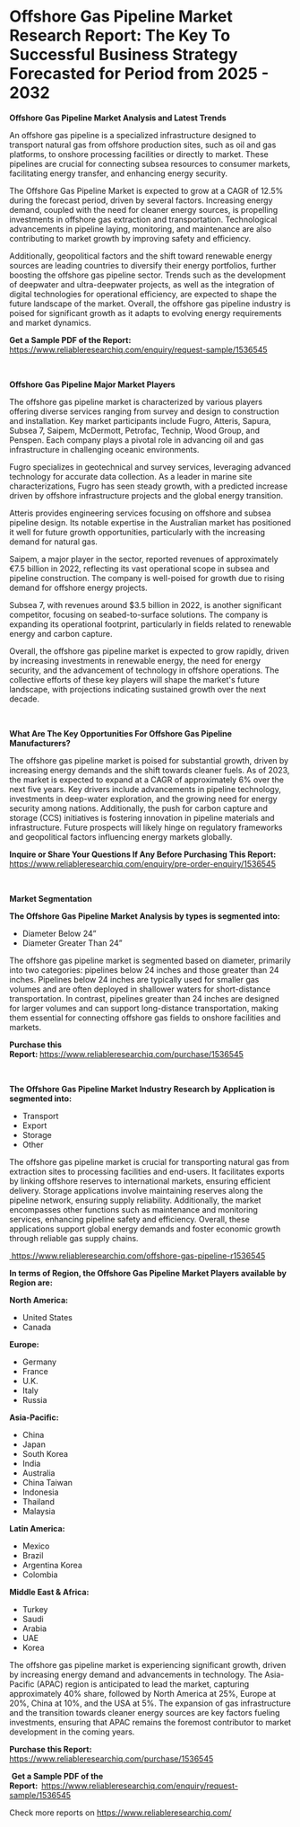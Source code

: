 <p><h1>Offshore Gas Pipeline Market Research Report: The Key To Successful Business Strategy Forecasted for Period from 2025 - 2032</h1></p><p><strong>Offshore Gas Pipeline Market Analysis and Latest Trends</strong></p>
<p><p>An offshore gas pipeline is a specialized infrastructure designed to transport natural gas from offshore production sites, such as oil and gas platforms, to onshore processing facilities or directly to market. These pipelines are crucial for connecting subsea resources to consumer markets, facilitating energy transfer, and enhancing energy security.</p><p>The Offshore Gas Pipeline Market is expected to grow at a CAGR of 12.5% during the forecast period, driven by several factors. Increasing energy demand, coupled with the need for cleaner energy sources, is propelling investments in offshore gas extraction and transportation. Technological advancements in pipeline laying, monitoring, and maintenance are also contributing to market growth by improving safety and efficiency. </p><p>Additionally, geopolitical factors and the shift toward renewable energy sources are leading countries to diversify their energy portfolios, further boosting the offshore gas pipeline sector. Trends such as the development of deepwater and ultra-deepwater projects, as well as the integration of digital technologies for operational efficiency, are expected to shape the future landscape of the market. Overall, the offshore gas pipeline industry is poised for significant growth as it adapts to evolving energy requirements and market dynamics.</p></p>
<p><strong>Get a Sample PDF of the Report:&nbsp;</strong> <a href="https://www.reliableresearchiq.com/enquiry/request-sample/1536545?utm_campaign=3441&utm_medium=2&utm_source=Github&utm_content=ia&utm_term=02042025&utm_id=offshore-gas-pipeline">https://www.reliableresearchiq.com/enquiry/request-sample/1536545</a></p>
<p>&nbsp;</p>
<p><strong>Offshore Gas Pipeline Major Market Players</strong></p>
<p><p>The offshore gas pipeline market is characterized by various players offering diverse services ranging from survey and design to construction and installation. Key market participants include Fugro, Atteris, Sapura, Subsea 7, Saipem, McDermott, Petrofac, Technip, Wood Group, and Penspen. Each company plays a pivotal role in advancing oil and gas infrastructure in challenging oceanic environments.</p><p>Fugro specializes in geotechnical and survey services, leveraging advanced technology for accurate data collection. As a leader in marine site characterizations, Fugro has seen steady growth, with a predicted increase driven by offshore infrastructure projects and the global energy transition.</p><p>Atteris provides engineering services focusing on offshore and subsea pipeline design. Its notable expertise in the Australian market has positioned it well for future growth opportunities, particularly with the increasing demand for natural gas.</p><p>Saipem, a major player in the sector, reported revenues of approximately €7.5 billion in 2022, reflecting its vast operational scope in subsea and pipeline construction. The company is well-poised for growth due to rising demand for offshore energy projects.</p><p>Subsea 7, with revenues around $3.5 billion in 2022, is another significant competitor, focusing on seabed-to-surface solutions. The company is expanding its operational footprint, particularly in fields related to renewable energy and carbon capture.</p><p>Overall, the offshore gas pipeline market is expected to grow rapidly, driven by increasing investments in renewable energy, the need for energy security, and the advancement of technology in offshore operations. The collective efforts of these key players will shape the market's future landscape, with projections indicating sustained growth over the next decade.</p></p>
<p>&nbsp;</p>
<p><strong>What Are The Key Opportunities For Offshore Gas Pipeline Manufacturers?</strong></p>
<p><p>The offshore gas pipeline market is poised for substantial growth, driven by increasing energy demands and the shift towards cleaner fuels. As of 2023, the market is expected to expand at a CAGR of approximately 6% over the next five years. Key drivers include advancements in pipeline technology, investments in deep-water exploration, and the growing need for energy security among nations. Additionally, the push for carbon capture and storage (CCS) initiatives is fostering innovation in pipeline materials and infrastructure. Future prospects will likely hinge on regulatory frameworks and geopolitical factors influencing energy markets globally.</p></p>
<p><strong>Inquire or Share Your Questions If Any Before Purchasing This Report:</strong> <a href="https://www.reliableresearchiq.com/enquiry/pre-order-enquiry/1536545?utm_campaign=3441&utm_medium=2&utm_source=Github&utm_content=ia&utm_term=02042025&utm_id=offshore-gas-pipeline">https://www.reliableresearchiq.com/enquiry/pre-order-enquiry/1536545</a></p>
<p>&nbsp;</p>
<p><strong>Market Segmentation</strong></p>
<p><strong>The Offshore Gas Pipeline Market Analysis by types is segmented into:</strong></p>
<p><ul><li>Diameter Below 24”</li><li>Diameter Greater Than 24”</li></ul></p>
<p><p>The offshore gas pipeline market is segmented based on diameter, primarily into two categories: pipelines below 24 inches and those greater than 24 inches. Pipelines below 24 inches are typically used for smaller gas volumes and are often deployed in shallower waters for short-distance transportation. In contrast, pipelines greater than 24 inches are designed for larger volumes and can support long-distance transportation, making them essential for connecting offshore gas fields to onshore facilities and markets.</p></p>
<p><strong>Purchase this Report:&nbsp;</strong><a href="https://www.reliableresearchiq.com/purchase/1536545?utm_campaign=3441&utm_medium=2&utm_source=Github&utm_content=ia&utm_term=02042025&utm_id=offshore-gas-pipeline">https://www.reliableresearchiq.com/purchase/1536545</a></p>
<p>&nbsp;</p>
<p><strong>The Offshore Gas Pipeline Market Industry Research by Application is segmented into:</strong></p>
<p><ul><li>Transport</li><li>Export</li><li>Storage</li><li>Other</li></ul></p>
<p><p>The offshore gas pipeline market is crucial for transporting natural gas from extraction sites to processing facilities and end-users. It facilitates exports by linking offshore reserves to international markets, ensuring efficient delivery. Storage applications involve maintaining reserves along the pipeline network, ensuring supply reliability. Additionally, the market encompasses other functions such as maintenance and monitoring services, enhancing pipeline safety and efficiency. Overall, these applications support global energy demands and foster economic growth through reliable gas supply chains.</p></p>
<p><a href="https://www.reliableresearchiq.com/offshore-gas-pipeline-r1536545?utm_campaign=3441&utm_medium=2&utm_source=Github&utm_content=ia&utm_term=02042025&utm_id=offshore-gas-pipeline">&nbsp;https://www.reliableresearchiq.com/offshore-gas-pipeline-r1536545</a></p>
<p><strong>In terms of Region, the Offshore Gas Pipeline Market Players available by Region are:</strong></p>
<p>
    <p> <strong> North America: </strong>
        <ul>
            <li>United States</li>
            <li>Canada</li>
        </ul>
        </p> 
    <p> <strong> Europe: </strong>
        <ul>
            <li>Germany</li>
            <li>France</li>
            <li>U.K.</li>
            <li>Italy</li>
            <li>Russia</li>
        </ul>
        </p> 
    <p> <strong> Asia-Pacific: </strong>
        <ul>
            <li>China</li>
            <li>Japan</li>
            <li>South Korea</li>
            <li>India</li>
            <li>Australia</li>
            <li>China Taiwan</li>
            <li>Indonesia</li>
            <li>Thailand</li>
            <li>Malaysia</li>
        </ul>
        </p> 
    <p> <strong> Latin America: </strong>
        <ul>
            <li>Mexico</li>
            <li>Brazil</li>
            <li>Argentina Korea</li>
            <li>Colombia</li>
        </ul>
        </p> 
    <p> <strong> Middle East & Africa: </strong>
        <ul>
            <li>Turkey</li>
            <li>Saudi</li>
            <li>Arabia</li>
            <li>UAE</li>
            <li>Korea</li>
        </ul>
    </p>
    </p>
<p><p>The offshore gas pipeline market is experiencing significant growth, driven by increasing energy demand and advancements in technology. The Asia-Pacific (APAC) region is anticipated to lead the market, capturing approximately 40% share, followed by North America at 25%, Europe at 20%, China at 10%, and the USA at 5%. The expansion of gas infrastructure and the transition towards cleaner energy sources are key factors fueling investments, ensuring that APAC remains the foremost contributor to market development in the coming years.</p></p>
<p><strong>Purchase this Report: </strong><a href="https://www.reliableresearchiq.com/purchase/1536545?utm_campaign=3441&utm_medium=2&utm_source=Github&utm_content=ia&utm_term=02042025&utm_id=offshore-gas-pipeline">https://www.reliableresearchiq.com/purchase/1536545</a></p>
<p>&nbsp;<strong>Get a Sample PDF of the Report:&nbsp;&nbsp;</strong><a href="https://www.reliableresearchiq.com/enquiry/request-sample/1536545?utm_campaign=3441&utm_medium=2&utm_source=Github&utm_content=ia&utm_term=02042025&utm_id=offshore-gas-pipeline">https://www.reliableresearchiq.com/enquiry/request-sample/1536545</a></p>
<p><strong></strong></p>
<p>Check more reports on <a href="https://www.reliableresearchiq.com/?utm_campaign=3441&utm_medium=2&utm_source=Github&utm_content=ia&utm_term=02042025&utm_id=offshore-gas-pipeline">https://www.reliableresearchiq.com/</a></p>